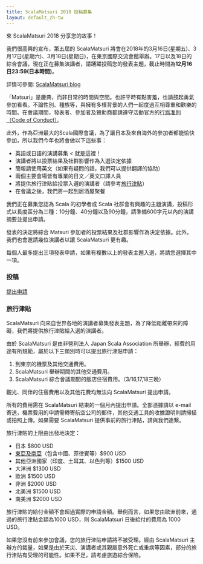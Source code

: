 ```yaml
---
title: ScalaMatsuri 2018 投稿募集
layout: default_zh-tw
---
```


來 ScalaMatsuri 2018 分享您的故事！

我們很高興的宣布，第五屆的 ScalaMatsuri 將會在2018年的3月16日(星期五)、3月17日(星期六)、3月18日(星期日)，在東京國際交流會館舉辦。17日以及18日的綜合會議，現在正在募集演講者，請踴躍投稿您的發表主題，截止時間為**12月16日23:59(日本時間)**。

詳情可參閱: [ScalaMatsuri blog](http://blog-en.scalamatsuri.org/)

「Matsuri」是慶典，而非日常的時間與空間。也許平時有點害羞，也請鼓起勇氣參加看看。不論性別、種族等，與擁有多樣背景的人們一起度過互相尊重和歡樂的時間。在會議期間，發表者、參加者及贊助商都請遵守活動官方的[行爲准則（Code of Conduct）](/en/code-of-conduct/)。

此外，作為亞洲最大的Scala國際會議，為了讓日本及來自海外的參加者都能愉快參加，所以我們今年也將會做以下這些事：

- 英語或日語的演講募集 < 就是這裡！
- 演講者將以投票結果及社群影響作為入選決定依據
- 簡報請使用英文（如果有疑問的話，我們可以提供翻譯的協助）
- 兩個主要會場皆有專業的日文／英文口譯人員
- 將提供旅行津貼給投票入選的演講者（請參考[旅行津貼](/zh-tw/cfp/#旅行津貼)）
- 在會議之後，我們將一起到居酒屋聚餐

我們正在募集您認為 Scala 的初學者或 Scala 社群會有興趣的主題演講，投稿形式以長度區分為三種：10分鐘、40分鐘以及90分鐘，請準備600字元以內的演講摘要並提出申請。

發表的決定將綜合 Matsuri 參加者的投票結果及社群影響作為決定依據。此外，我們也會邀請幾位演講者以讓 ScalaMatsuri 更有趣。

每個人最多提出三項發表申請，如果有複數以上的發表主題入選，將請您選擇其中一項。


### 投稿

<a href="https://docs.google.com/forms/d/e/1FAIpQLScoSjPHd-HpGXn5owvs8ol9PKDqDVJhVQZMfDpxVha9LPv8NQ/viewform" class="btn btn-primary">提出申請</a>


### 旅行津貼


ScalaMatsuri 向來自世界各地的演講者募集發表主題，為了降低距離帶來的障礙，我們將提供旅行津貼給入選的演講者。

由於 ScalaMatsuri 是由非營利法人 Japan Scala Association 所舉辦，經費的用途有所規範，屬於以下三類別時可以提出旅行津貼申請：

1. 到東京的機票及其他交通費用。
2. ScalaMatsuri 舉辦期間的其他交通費用。
3. ScalaMatsuri 綜合會議期間的飯店住宿費用。（3/16,17,18三晚）

觀光、同伴的住宿費用以及其他花費均無法向 ScalaMatsuri 提出申請。

所有的費用需在 ScalaMatsuri 結束的一個月內提出申請。全部憑據請以 e-mail 寄送，機票費用的申請需轉寄航空公司的郵件，其他交通工具的收據證明則請掃描或拍照上傳。如果需要 ScalaMatsuri 提供事前的旅行津貼，請與我們連繫。

旅行津貼的上限由出發地決定：

- 日本 $800 USD
- [東亞及南亞](https://en.wikipedia.org/wiki/United_Nations_geoscheme_for_Asia)（包含中國、菲律賓等）$900 USD
- 其他亞洲國家（印度、土耳其、以色列等）$1500 USD
- 大洋洲 $1300 USD
- 歐洲 $1500 USD
- 非洲 $2000 USD
- 北美洲 $1500 USD
- 南美洲 $2000 USD

旅行津貼的給付金額不會超過實際的申請金額。舉例而言，如果您由歐洲前來，通過的旅行津貼金額為1000 USD，則 ScalaMatsuri 日後給付的費用為 1000 USD。

如果您沒有前來參加會議，您的旅行津貼申請將不被受理。經由 ScalaMatsuri 主辦方的裁量，如果是由於天災、演講者或其親屬意外死亡或重病等因素，部分的旅行津貼有受理的可能性。如果不足，請考慮旅遊綜合保險。
